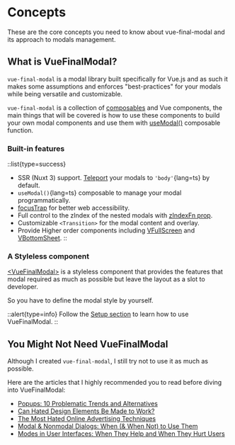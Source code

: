 # Concepts

These are the core concepts you need to know about vue-final-modal and its approach to modals management.

## What is VueFinalModal?

`vue-final-modal` is a modal library built specifically for Vue.js and as such it makes some assumptions and enforces "best-practices" for your modals while being versatile and customizable.

`vue-final-modal` is a collection of [composables](https://vuejs.org/guide/reusability/composables.html#what-is-a-composable) and Vue components, the main things that will be covered is how to use these components to build your own modal components and use them with [useModal()](/api/composables/use-modal) composable function.

### Built-in features

::list{type=success}
  - SSR (Nuxt 3) support. [Teleport](/api/components/vue-final-modal#teleportto) your modals to `'body'`{lang=ts} by default.
  - `useModal()`{lang=ts} composable to manage your modal programmatically.
  - [focusTrap](/api/components/vue-final-modal#focustrap) for better web accessibility.
  - Full control to the zIndex of the nested modals with [zIndexFn prop](/api/components/vue-final-modal#zindexfn).
  - Customizable `<Transition>` for the modal content and overlay.
  - Provide Higher order components including [VFullScreen](/api/components/v-full-screen) and [VBottomSheet](/api/components/v-bottom-sheet).
::

### A Styleless component

[\<VueFinalModal>](/api/components/vue-final-modal) is a styleless component that provides the features that modal required as much as possible but leave the layout as a slot to developer.

So you have to define the modal style by yourself.

::alert{type=info}
Follow the [Setup section](/get-started/guide/setup) to learn how to use VueFinalModal.
::

## You Might Not Need VueFinalModal

Although I created `vue-final-modal`, I still try not to use it as much as possible.

Here are the articles that I highly recommended you to read before diving into VueFinalModal:

- [Popups: 10 Problematic Trends and Alternatives](https://www.nngroup.com/articles/popups/)
- [Can Hated Design Elements Be Made to Work?](https://www.nngroup.com/articles/making-hated-design-elements-work/)
- [The Most Hated Online Advertising Techniques](https://www.nngroup.com/articles/most-hated-advertising-techniques/)
- [Modal & Nonmodal Dialogs: When (& When Not) to Use Them](https://www.nngroup.com/articles/modal-nonmodal-dialog/)
- [Modes in User Interfaces: When They Help and When They Hurt Users](https://www.nngroup.com/articles/modes/)